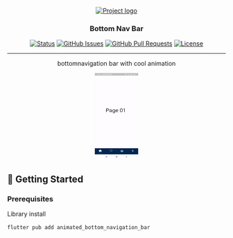 <p align="center">
  <a href="" rel="noopener">
 <img width=200px height=200px src="https://i.imgur.com/6wj0hh6.jpg" alt="Project logo"></a>
</p>

<h3 align="center">Bottom Nav Bar</h3>

<div align="center">

[![Status](https://img.shields.io/badge/status-active-success.svg)]()
[![GitHub Issues](https://img.shields.io/github/issues/kylelobo/The-Documentation-Compendium.svg)](https://github.com/kylelobo/The-Documentation-Compendium/issues)
[![GitHub Pull Requests](https://img.shields.io/github/issues-pr/kylelobo/The-Documentation-Compendium.svg)](https://github.com/kylelobo/The-Documentation-Compendium/pulls)
[![License](https://img.shields.io/badge/license-MIT-blue.svg)](/LICENSE)

</div>

---

<p align="center"> bottomnavigation bar with cool animation
    <br> 
</p>
<p align="center">
  <img src="https://github.com/Kaies00/FlutterGudeline/blob/master/lib/02_Bottom_Nav_Bar/BottomTabBar.gif" width="100" height="200">

</p>



## 🏁 Getting Started <a name = "getting_started"></a>


### Prerequisites

Library install

```
flutter pub add animated_bottom_navigation_bar
```
